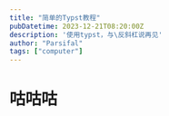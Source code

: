 ```yaml
---
title: "简单的Typst教程"
pubDatetime: 2023-12-21T08:20:00Z
description: '使用typst，与\反斜杠说再见'
author: "Parsifal"
tags: ["computer"]
---
```


# 咕咕咕
